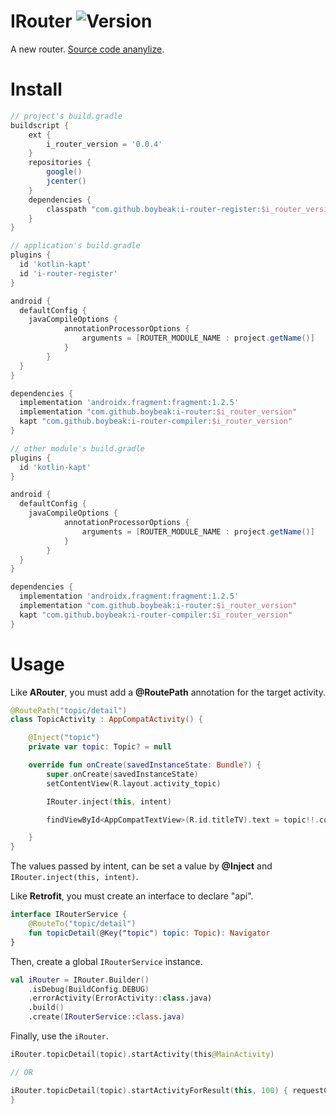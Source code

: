 # IRouter ![Version](https://img.shields.io/badge/version-0.06-blue)
A new router. [Source code ananylize](https://boybeak.github.io/%E6%BA%90%E7%A0%81%E5%88%86%E6%9E%90%E7%B3%BB%E5%88%97/%E6%89%8B%E6%92%B8%E4%B8%80%E4%B8%AA%E8%B7%AF%E7%94%B1%E6%A1%86%E6%9E%B6IRouter.html).

# Install

```groovy
// project's build.gradle
buildscript {
    ext {
        i_router_version = '0.0.4'
    }
    repositories {
        google()
        jcenter()
    }
    dependencies {
        classpath "com.github.boybeak:i-router-register:$i_router_version"
    }
}
```

```groovy
// application's build.gradle
plugins {
  id 'kotlin-kapt'
  id 'i-router-register'
}

android {
  defaultConfig {
    javaCompileOptions {
            annotationProcessorOptions {
                arguments = [ROUTER_MODULE_NAME : project.getName()]
            }
        }
  }
}

dependencies {
  implementation 'androidx.fragment:fragment:1.2.5'
  implementation "com.github.boybeak:i-router:$i_router_version"
  kapt "com.github.boybeak:i-router-compiler:$i_router_version"
}
```

```groovy
// other module's build.gradle
plugins {
  id 'kotlin-kapt'
}

android {
  defaultConfig {
    javaCompileOptions {
            annotationProcessorOptions {
                arguments = [ROUTER_MODULE_NAME : project.getName()]
            }
        }
  }
}

dependencies {
  implementation 'androidx.fragment:fragment:1.2.5'
  implementation "com.github.boybeak:i-router:$i_router_version"
  kapt "com.github.boybeak:i-router-compiler:$i_router_version"
}
```



# Usage

Like **ARouter**, you must add  a **@RoutePath** annotation for the target activity.

```kotlin
@RoutePath("topic/detail")
class TopicActivity : AppCompatActivity() {

    @Inject("topic")
    private var topic: Topic? = null

    override fun onCreate(savedInstanceState: Bundle?) {
        super.onCreate(savedInstanceState)
        setContentView(R.layout.activity_topic)

        IRouter.inject(this, intent)

        findViewById<AppCompatTextView>(R.id.titleTV).text = topic!!.content

    }
}
```

The values passed by intent, can be set a value by **@Inject** and `IRouter.inject(this, intent)`.



Like **Retrofit**, you must create an interface to declare "api".

```kotlin
interface IRouterService {
    @RouteTo("topic/detail")
    fun topicDetail(@Key("topic") topic: Topic): Navigator
}
```

Then, create a global `IRouterService` instance.

```kotlin
val iRouter = IRouter.Builder()
    .isDebug(BuildConfig.DEBUG)
    .errorActivity(ErrorActivity::class.java)
    .build()
    .create(IRouterService::class.java)
```

Finally, use the `iRouter`.

```kotlin
iRouter.topicDetail(topic).startActivity(this@MainActivity)

// OR

iRouter.topicDetail(topic).startActivityForResult(this, 100) { requestCode, resultCode, data ->
}
```